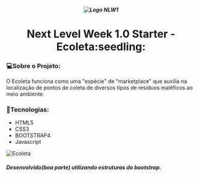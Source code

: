 <h5 align="center"> 

  ![Logo NLW1](https://github.com/Tarmiel/WS.apps/blob/master/Rocketseat/1.NLW1-Starter/github/logo.svg) 
</h5>

<h1 align="center">Next Level Week 1.0 Starter - Ecoleta:seedling:</h1>

### :computer:Sobre o Projeto:
O Ecoleta funciona como uma "espécie" de "marketplace" que auxilia na localização de pontos de coleta de diversos tipos de resíduos maléficos ao meio ambiente.

### :rocket:Tecnologias:

- HTML5
- CSS3
- BOOTSTRAP4
- Javascript


![Ecoleta](https://repository-images.githubusercontent.com/268559110/520c8a80-a8fc-11ea-8512-15f8979b418c)

##### Desenvolvido(boa parte) utilizando estruturas do bootstrap.
